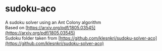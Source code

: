 # sudoku-aco
A sudoku solver using an Ant Colony algorithm  
Based on [https://arxiv.org/pdf/1805.03545](https://arxiv.org/pdf/1805.03545)  
Sudoku folder taken from [https://github.com/klesnkri/sudoku-solver-aco](https://github.com/klesnkri/sudoku-solver-aco)
